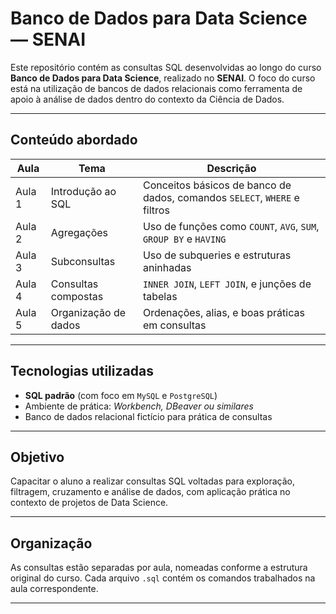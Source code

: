 #  Banco de Dados para Data Science — SENAI

Este repositório contém as consultas SQL desenvolvidas ao longo do curso **Banco de Dados para Data Science**, realizado no **SENAI**. O foco do curso está na utilização de bancos de dados relacionais como ferramenta de apoio à análise de dados dentro do contexto da Ciência de Dados.

---

##  Conteúdo abordado

| Aula | Tema | Descrição |
|------|------|-----------|
| Aula 1 | Introdução ao SQL | Conceitos básicos de banco de dados, comandos `SELECT`, `WHERE` e filtros |
| Aula 2 | Agregações | Uso de funções como `COUNT`, `AVG`, `SUM`, `GROUP BY` e `HAVING` |
| Aula 3 | Subconsultas | Uso de subqueries e estruturas aninhadas |
| Aula 4 | Consultas compostas | `INNER JOIN`, `LEFT JOIN`, e junções de tabelas |
| Aula 5 | Organização de dados | Ordenações, alias, e boas práticas em consultas |

---

##  Tecnologias utilizadas

- **SQL padrão** (com foco em `MySQL` e `PostgreSQL`)
- Ambiente de prática: *Workbench, DBeaver ou similares*
- Banco de dados relacional fictício para prática de consultas

---

##  Objetivo

Capacitar o aluno a realizar consultas SQL voltadas para exploração, filtragem, cruzamento e análise de dados, com aplicação prática no contexto de projetos de Data Science.

---

##  Organização

As consultas estão separadas por aula, nomeadas conforme a estrutura original do curso. Cada arquivo `.sql` contém os comandos trabalhados na aula correspondente.

---

